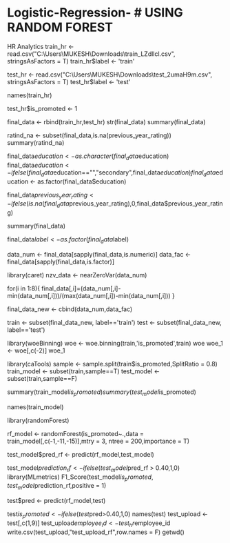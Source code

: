 # Logistic-Regression-  # USING RANDOM FOREST
HR Analytics 
train_hr <- read.csv("C:\\Users\\MUKESH\\Downloads\\train_LZdllcl.csv", stringsAsFactors = T)
train_hr$label <- 'train'

test_hr <- read.csv("C:\\Users\\MUKESH\\Downloads\\test_2umaH9m.csv", stringsAsFactors = T)
test_hr$label <- 'test'

names(train_hr)

test_hr$is_promoted <- 1

final_data <- rbind(train_hr,test_hr)
str(final_data)
summary(final_data)

ratind_na <- subset(final_data,is.na(previous_year_rating))
summary(ratind_na)

final_data$education <- as.character(final_data$education)
final_data$education <- ifelse(final_data$education=="","secondary",final_data$education)
final_data$education <- as.factor(final_data$education)


final_data$previous_year_rating <- ifelse(is.na(final_data$previous_year_rating),0,final_data$previous_year_rating)

summary(final_data)

final_data$label <- as.factor(final_data$label)

data_num <- final_data[sapply(final_data,is.numeric)]
data_fac <- final_data[sapply(final_data,is.factor)]

library(caret) 
nzv_data <- nearZeroVar(data_num)

for(i in 1:8){
  final_data[,i]=(data_num[,i]-min(data_num[,i]))/(max(data_num[,i])-min(data_num[,i]))
}

final_data_new <- cbind(data_num,data_fac)

train <- subset(final_data_new, label=='train')
test <- subset(final_data_new, label=='test')

library(woeBinning)
woe <- woe.binning(train,'is_promoted',train)
woe
woe_1 <- woe[,c(-2)]
woe_1

library(caTools)
sample <- sample.split(train$is_promoted,SplitRatio = 0.8)
train_model <- subset(train,sample==T)
test_model <- subset(train,sample==F)

summary(train_model$is_promoted)
summary(test_model$is_promoted)

names(train_model)

library(randomForest)

rf_model <- randomForest(is_promoted~.,data = train_model[,c(-1,-11,-15)],mtry = 3, ntree = 200,importance = T)

test_model$pred_rf <- predict(rf_model,test_model)

test_model$prediction_rf <- ifelse(test_model$pred_rf > 0.40,1,0)
library(MLmetrics)
F1_Score(test_model$is_promoted,test_model$prediction_rf,positive = 1)

test$pred <- predict(rf_model,test)

test$is_promoted <- ifelse(test$pred>0.40,1,0)
names(test)
test_upload <- test[,c(1,9)]
test_upload$employee_id <- test_hr$employee_id
write.csv(test_upload,"test_upload_rf",row.names = F)
getwd()
